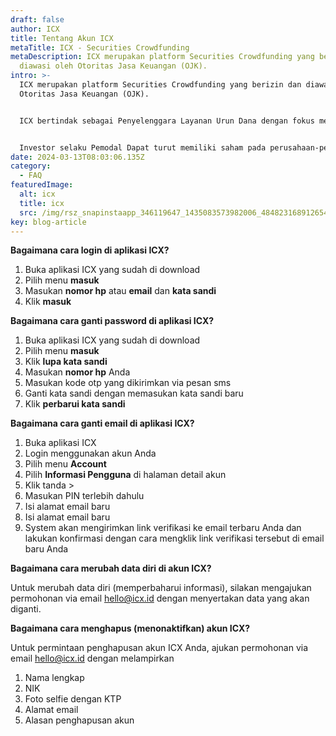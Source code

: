 ```yaml
---
draft: false
author: ICX
title: Tentang Akun ICX
metaTitle: ICX - Securities Crowdfunding
metaDescription: ICX merupakan platform Securities Crowdfunding yang berizin dan
  diawasi oleh Otoritas Jasa Keuangan (OJK).
intro: >-
  ICX merupakan platform Securities Crowdfunding yang berizin dan diawasi oleh
  Otoritas Jasa Keuangan (OJK).


  ICX bertindak sebagai Penyelenggara Layanan Urun Dana dengan fokus membuka akses bagi investor untuk berpartisipasi dalam investasi pada perusahaan privat, serta memberikan peluang bagi pelaku usaha untuk mengembangkan bisnis mereka.


  Investor selaku Pemodal Dapat turut memiliki saham pada perusahaan-perusahaan holding yang listing di platform Indonesia Crowdfunding Indonesia.
date: 2024-03-13T08:03:06.135Z
category:
  - FAQ
featuredImage:
  alt: icx
  title: icx
  src: /img/rsz_snapinstaapp_346119647_1435083573982006_484823168912654359_n_1080-1-.jpg
key: blog-article
---
```

**Bagaimana cara login di aplikasi ICX?**

1. Buka aplikasi ICX yang sudah di download
2. Pilih menu **masuk**
3. Masukan **nomor hp** atau **email** dan **kata sandi**
4. Klik **masuk**

**Bagaimana cara ganti password di aplikasi ICX?**

1. Buka aplikasi ICX yang sudah di download
2. Pilih menu **masuk**
3. Klik **lupa kata sandi**
4. Masukan **nomor hp** Anda
5. Masukan kode otp yang dikirimkan via pesan sms
6. Ganti kata sandi dengan memasukan kata sandi baru
7. Klik **perbarui kata sandi**

**Bagaimana cara ganti email di aplikasi ICX?**

1. Buka aplikasi ICX
2. Login menggunakan akun Anda
3. Pilih menu **Account**
4. Pilih **Informasi Pengguna** di halaman detail akun
5. Klik tanda >
6. Masukan PIN terlebih dahulu
7. Isi alamat email baru
8. Isi alamat email baru
9. System akan mengirimkan link verifikasi ke email terbaru Anda dan lakukan konfirmasi dengan cara mengklik link verifikasi tersebut di email baru Anda

**Bagaimana cara merubah data diri di akun ICX?**

Untuk merubah data diri (memperbaharui informasi), silakan mengajukan permohonan via email [hello@icx.id](mailto:hello@landx.id) dengan menyertakan data yang akan diganti.

**Bagaimana cara menghapus (menonaktifkan) akun ICX?**

Untuk permintaan penghapusan akun ICX Anda, ajukan permohonan via email [hello@icx.id](mailto:hello@landx.id) dengan melampirkan

1. Nama lengkap
2. NIK
3. Foto selfie dengan KTP
4. Alamat email 
5. Alasan penghapusan akun